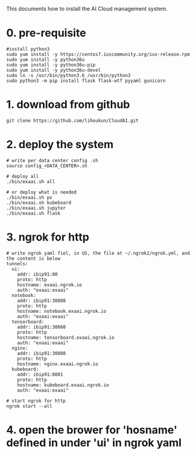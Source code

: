 This documents how to install the AI Cloud management system.
# 0. pre-requisite
```
#install python3
sudo yum install -y https://centos7.iuscommunity.org/ius-release.rpm
sudo yum install -y python36u
sudo yum install -y python36u-pip
sudo yum install -y python36u-devel
sudo ln -s /usr/bin/python3.6 /usr/bin/python3
sudo python3 -m pip install flask flask-wtf pyyaml gunicorn
```

# 1. download from github
`git clone https://github.com/lihoukun/CloudAI.git`

# 2. deploy the system
```
# write per data center config .sh
source config_<DATA_CENTER>.sh

# deploy all 
./bin/exaai.sh all

# or deploy what is needed
./bin/exaai.sh pv
./bin/exaai.sh kubeboard
./bin/exaai.sh jupyter
./bin/exaai.sh flask
```

# 3. ngrok for http
```
# write ngrok yaml fiel, in US, the file at ~/.ngrok2/ngrok.yml, and the content is below
tunnels:
  ui:
    addr: ibip91:80
    proto: http
    hostname: exaai.ngrok.io
    auth: "exaai:exaai"
  notebook:
    addr: ibip91:30088
    proto: http
    hostname: notebook.exaai.ngrok.io
    auth: "exaai:exaai"
  tensorboard:
    addr: ibip91:30060
    proto: http
    hostname: tensorboard.exaai.ngrok.io
    auth: "exaai:exaai"
  nginx:
    addr: ibip91:30080
    proto: http
    hostname: nginx.exaai.ngrok.io
  kubeboard:
    addr: ibip91:8001
    proto: http
    hostname: kubeboard.exaai.ngrok.io
    auth: "exaai:exaai"

# start ngrok for http
ngrok start --all
```

# 4. open the brower for 'hosname' defined in under 'ui' in ngrok yaml

